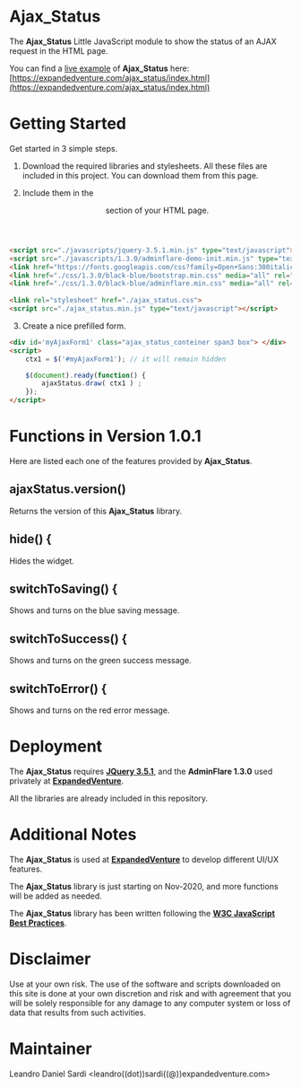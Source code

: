 # Ajax_Status
The **Ajax_Status** Little JavaScript module to show the status of an AJAX request in the HTML page.

You can find a [live example](https://expandedventure.com/ajax_status/index.html) of **Ajax_Status** here: [https://expandedventure.com/ajax_status/index.html](https://expandedventure.com/ajax_status/index.html)


# Getting Started
Get started in 3 simple steps.

1. Download the required libraries and stylesheets.
All these files are included in this project. You can download them from this page.

2. Include them in the <header> section of your HTML page.

```html
<script src="./javascripts/jquery-3.5.1.min.js" type="text/javascript"></script>
<script src="./javascripts/1.3.0/adminflare-demo-init.min.js" type="text/javascript"></script>
<link href="https://fonts.googleapis.com/css?family=Open+Sans:300italic,400italic,600italic,700italic,400,300,600,700" rel="stylesheet" type="text/css">	
<link href="./css/1.3.0/black-blue/bootstrap.min.css" media="all" rel="stylesheet" type="text/css" id="bootstrap-css">
<link href="./css/1.3.0/black-blue/adminflare.min.css" media="all" rel="stylesheet" type="text/css" id="adminflare-css">
	
<link rel="stylesheet" href="./ajax_status.css">
<script src="./ajax_status.min.js" type="text/javascript"></script>
```

3. Create a nice prefilled form.

```html
<div id='myAjaxForm1' class="ajax_status_conteiner span3 box"> </div>
<script>
	ctx1 = $('#myAjaxForm1'); // it will remain hidden

	$(document).ready(function() {
		ajaxStatus.draw( ctx1 ) ;
	});
</script>
```

# Functions in Version 1.0.1
Here are listed each one of the features provided by **Ajax_Status**.

## ajaxStatus.version()
Returns the version of this **Ajax_Status** library.

## hide() {
Hides the widget.

## switchToSaving() {
Shows and turns on the blue saving message.

## switchToSuccess() {
Shows and turns on the green success message.

## switchToError() {
Shows and turns on the red error message.

# Deployment 
The **Ajax_Status** requires [**JQuery 3.5.1**](https://jquery.com/download/), and the **AdminFlare 1.3.0** used privately at [**ExpandedVenture**](https://expandedventure.com/expandedventure).

All the libraries are already included in this repository.

# Additional Notes
The **Ajax_Status** is used at [**ExpandedVenture**](https://expandedventure.com/expandedventure) to develop different UI/UX features.

The **Ajax_Status** library is just starting on Nov-2020, and more functions will be added as needed.

The **Ajax_Status** library has been written following the [**W3C JavaScript Best Practices**](https://www.w3.org/community/webed/wiki/JavaScript_best_practices).

# Disclaimer
Use at your own risk. The use of the software and scripts downloaded on this site is done at your own discretion and risk and with agreement that you will be solely responsible for any damage to any computer system or loss of data that results from such activities.

# Maintainer
Leandro Daniel Sardi <leandro((dot))sardi((@))expandedventure.com>